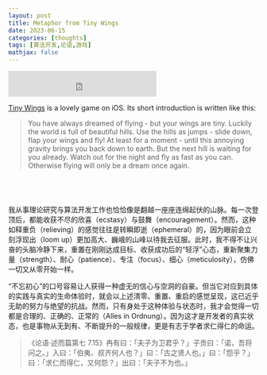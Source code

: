 ```yaml
---
layout: post
title: Metaphor from Tiny Wings
date: 2023-06-15
categories: [thoughts]
tags: [算法开发,论语,游戏]
mathjax: false
---
```


<iframe frameborder="no" border="0" marginwidth="0" marginheight="0" width=298 height=52 src="https://music.163.com/outchain/player?type=2&id=1309877176&auto=1&height=32" allow="autoplay"></iframe>

[Tiny Wings](https://apps.apple.com/us/app/tiny-wings/id417817520) is a lovely game on iOS. Its short introduction is written like this:

> You have always dreamed of flying - but your wings are tiny. Luckily the world is full of beautiful hills. Use the hills as jumps - slide down, flap your wings and fly! At least for a moment - until this annoying gravity brings you back down to earth. But the next hill is waiting for you already. Watch out for the night and fly as fast as you can. Otherwise flying will only be a dream once again.

<p align="center"><img src="/figures/2023-06-15-tiny-wings-1.png" alt="" /></p>
<p align="center"><img src="/figures/2023-06-15-tiny-wings-2.png" alt="" /></p>
<p align="center"><img src="/figures/2023-06-15-tiny-wings-3.png" alt="" /></p>
<p align="center"><img src="/figures/2023-06-15-tiny-wings-4.png" alt="" /></p>

我从事理论研究与算法开发工作也恰恰像是翻越一座座连绵起伏的山脉。每一次登顶后，都能收获不尽的欣喜（ecstasy）与鼓舞（encouragement）。然而，这种如释重负（relieving）的感觉往往是转瞬即逝（ephemeral）的，因为眼前会立刻浮现出（loom up）更加高大、巍峨的山峰以待我去征服。此时，我不得不让兴奋的头脑冷静下来，重置在刚刚达成目标、收获成功后的“轻浮”心态，重新聚集力量（strength）、耐心（patience）、专注（focus）、细心（meticulosity），仿佛一切又从零开始一样。

“不忘初心”的口号容易让人获得一种虚无的信心与空洞的自豪。但当它对应到具体的实践与真实的生命体验时，就会以上述清零、重置、重启的感觉呈现，这已近乎无助的努力与绝望的抗战。然而，只有身处于这种体验与状态时，我才会觉得一切都是合理的、正确的、正常的（Alles in Ordnung）。因为这才是开发者的真实状态，也是事物从无到有、不断提升的一般规律，更是有志于学者求仁得仁的命运。

> 《论语·述而篇第七 7.15》冉有曰：「夫子为卫君乎？」子贡曰：「诺，吾将问之。」入曰：「伯夷、叔齐何人也？」曰：「古之贤人也。」曰：「怨乎？」曰：「求仁而得仁，又何怨？」出曰：「夫子不为也。」
